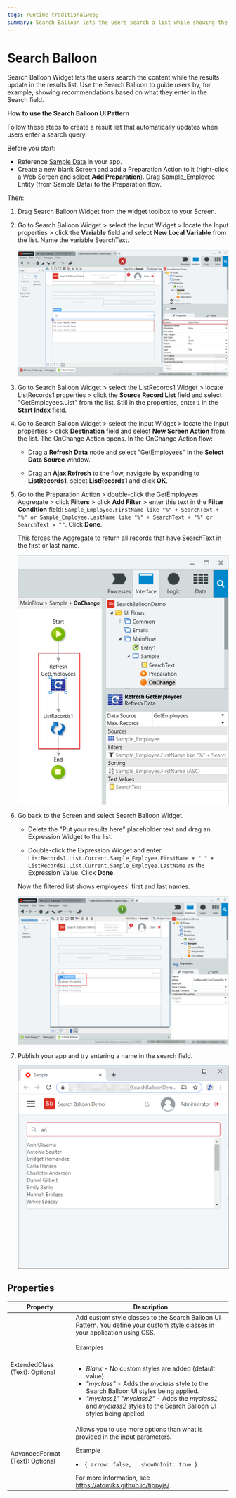 ```yaml
---
tags: runtime-traditionalweb; 
summary: Search Balloon lets the users search a list while showing the results simultaneously.
---
```


# Search Balloon

Search Balloon Widget lets the users search the content while the results update in the results list. Use the Search Balloon to guide users by, for example, showing recommendations based on what they enter in the Search field.

**How to use the Search Balloon UI Pattern**

Follow these steps to create a result list that automatically updates when users enter a search query.

Before you start:

* Reference [Sample Data](../../../screen-templates-create/sample-data.md) in your app.
* Create a new blank Screen and add a Preparation Action to it (right-click a Web Screen and select **Add Preparation**). Drag Sample_Employee Entity (from Sample Data) to the Preparation flow.

Then:

1. Drag Search Balloon Widget from the widget toolbox to your Screen.

1. Go to Search Balloon Widget > select the Input Widget  > locate the Input properties > click the **Variable** field and select **New Local Variable** from the list. Name the variable SearchText.
    
    ![Search Balloon variable](images/search-balloon-variable-ss.png?width=700)
   
1. Go to Search Balloon Widget > select the ListRecords1 Widget > locate ListRecords1 properties > click the **Source Record List** field and select "GetEmployees.List" from the list. Still in the properties, enter `1` in the **Start Index** field.

1. Go to Search Balloon Widget > select the Input Widget > locate the Input properties > click **Destination** field and select **New Screen Action** from the list. The OnChange Action opens. In the OnChange Action flow:
   
    * Drag a **Refresh Data** node and select "GetEmployees" in the **Select Data Source** window.
    
    * Drag an **Ajax Refresh** to the flow, navigate by expanding to **ListRecords1**, select **ListRecords1** and click **OK**.   

1. Go to the Preparation Action > double-click the GetEmployees Aggregate > click **Filters** > click **Add Filter** > enter this text in the **Filter Condition** field:
`Sample_Employee.FirstName like "%" + SearchText + "%" or Sample_Employee.LastName like "%" + SearchText + "%" or SearchText = ""`. Click **Done**.

    This forces the Aggregate to return all records that have SearchText in the first or last name.

    ![The logic flow that refreshes data and widget](images/search-balloon-refresh-data-flow-ss.png?width=400)
    

1. Go back to the Screen and select Search Balloon Widget.
    
    * Delete the "Put your results here" placeholder text and drag an Expression Widget to the list.

    * Double-click the Expression Widget and enter `ListRecords1.List.Current.Sample_Employee.FirstName + " " + ListRecords1.List.Current.Sample_Employee.LastName` as the Expression Value. Click **Done**.
    
    Now the filtered list shows employees' first and last names.

    ![Expression Widget in Search Balloon](images/search-balloon-expression-ss.png?width=700)

1. Publish your app and try entering a name in the search field.
   
   ![Search Balloon demo in a browser](images/search-balloon-demo-browser.png?width=500)


## Properties

| **Property** |  **Description** | 
|---|---|
|ExtendedClass (Text): Optional | Add custom style classes to the Search Balloon UI Pattern. You define your [custom style classes](../../look-feel/css.md) in your application using CSS.<br/><br/>Examples<br/><br/><ul><li>_Blank_ - No custom styles are added (default value). </li><li>_"myclass"_ - Adds the _myclass_ style to the Search Balloon UI styles being applied.</li><li>_"myclass1" "myclass2"_ - Adds the _myclass1_ and _myclass2_ styles to the Search Balloon UI styles being applied.</li></ul> | 
|AdvancedFormat (Text): Optional| Allows you to use more options than what is provided in the input parameters. <p>Example <li> `{ arrow: false,   showOnInit: true }`</li></p> For more information, see https://atomiks.github.io/tippyjs/. | 

